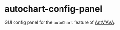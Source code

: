 # autochart-config-panel

GUI config panel for the `autoChart` feature of [AntV/AVA](https://github.com/antvis/AVA/tree/master/packages/chart-advisor#demo---autochart).
